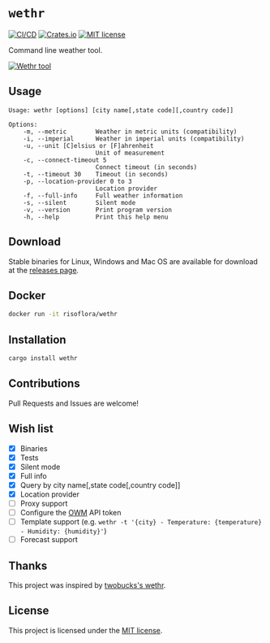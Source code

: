 # `wethr`

[![CI/CD][ci-cd-badge]][ci-cd-url]
[![Crates.io][crates-badge]][crates-url]
[![MIT license][license-badge]][license-url]

Command line weather tool.

[![Wethr tool][wethr-gif]][wethr-url]

## Usage

```
Usage: wethr [options] [city name[,state code][,country code]]

Options:
    -m, --metric        Weather in metric units (compatibility)
    -i, --imperial      Weather in imperial units (compatibility)
    -u, --unit [C]elsius or [F]ahrenheit
                        Unit of measurement
    -c, --connect-timeout 5
                        Connect timeout (in seconds)
    -t, --timeout 30    Timeout (in seconds)
    -p, --location-provider 0 to 3
                        Location provider
    -f, --full-info     Full weather information
    -s, --silent        Silent mode
    -v, --version       Print program version
    -h, --help          Print this help menu
```

## Download

Stable binaries for Linux, Windows and Mac OS are available for download at the
[releases page](https://github.com/risoflora/wethr/releases).

## Docker

```bash
docker run -it risoflora/wethr
```

## Installation

```bash
cargo install wethr
```

## Contributions

Pull Requests and Issues are welcome!

## Wish list

- [x] Binaries
- [x] Tests
- [x] Silent mode
- [x] Full info
- [x] Query by city name\[,state code\[,country code\]\]
- [x] Location provider
- [ ] Proxy support
- [ ] Configure the [OWM](https://openweathermap.org) API token
- [ ] Template support (e.g.
      `wethr -t '{city} - Temperature: {temperature} - Humidity: {humidity}'`)
- [ ] Forecast support

## Thanks

This project was inspired by [twobucks's wethr][twobucks-wethr-url].

## License

This project is licensed under the [MIT license](LICENSE).

[ci-cd-badge]: https://img.shields.io/github/workflow/status/risoflora/wethr/CI?style=flat-square "CI/CD"
[ci-cd-url]: https://github.com/risoflora/wethr/actions/workflows/CI.yml "GitHub actions"
[crates-badge]: https://img.shields.io/crates/v/wethr.svg?style=flat-square
[crates-url]: https://crates.io/crates/wethr "Wethr crate"
[license-badge]: https://img.shields.io/crates/l/wethr.svg?style=flat-square
[license-url]: https://github.com/risoflora/wethr/blob/master/LICENSE "MIT license"
[wethr-url]: https://github.com/risoflora/wethr "Wethr tool"
[wethr-gif]: https://github.com/risoflora/wethr/raw/master/wethr.gif "Wethr GIF"
[twobucks-wethr-url]: https://github.com/twobucks/wethr "Twobucks's wethr"
